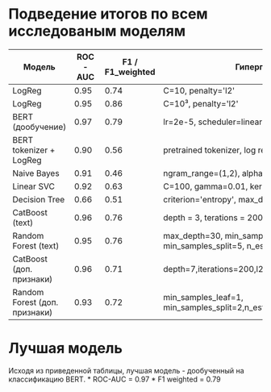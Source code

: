 # Подведение итогов по всем исследованым моделям


| Модель                           | ROC-AUC | F1 / F1_weighted | Гиперпараметры                                      |
|----------------------------------|---------|------------------|-----------------------------------------------------|
| LogReg                           | 0.95    | 0.74             | C=10, penalty='l2'                                  |
| LogReg                           | 0.95    | 0.86             | C=10³, penalty='l2'                                 |
| BERT (дообучение)                | 0.97    | 0.79             | lr=2e-5, scheduler=linearwithwarmup, num_epochs=20|
| BERT tokenizer + LogReg          | 0.90    | 0.56             | pretrained tokenizer, log reg params: C=10, penalty='l2'|
| Naive Bayes                      | 0.91    | 0.46             | ngram_range=(1,2), alpha=10e−10                    |
| Linear SVC                       | 0.92    | 0.63             | C=100, gamma=0.01, kernel='rbf'                    |
| Decision Tree                    | 0.66    | 0.51             | criterion='entropy', max_depth=12                  |
| CatBoost (text)                  | 0.96    | 0.76             | depth = 3, terations = 200, l2_leaf_reg=0.01, lr=0.3                                                |
| Random Forest (text)             | 0.95    | 0.76             | max_depth=30, min_samples_leaf=1, min_samples_split=5, n_estimators=100                                                  |
| CatBoost (доп. признаки)         | 0.96    | 0.71             | depth=7,iterations=200,l2_leaf_reg=3,learning_rate=0.3                                      |
| Random Forest (доп. признаки)    | 0.93    | 0.72             | min_samples_leaf=1, min_samples_split=2,n_estimators=500


# Лучшая модель
Исходя из приведенной таблицы, лучшая модель - дообученный на классификацию BERT.
    * ROC-AUC = 0.97
    * F1 weighted = 0.79 
